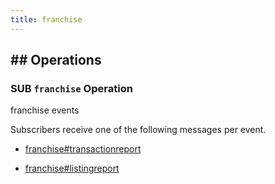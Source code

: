 ```yaml
---
title: franchise
---
```

## ## Operations



### SUB `franchise` Operation

franchise events

Subscribers receive one of the following messages per event.

* [franchise#transactionreport](message/franchise.transactionreport)

* [franchise#listingreport](message/franchise.listingreport)


